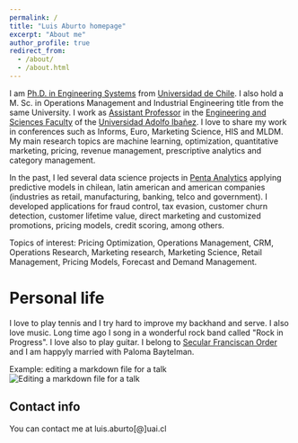 ```yaml
---
permalink: /
title: "Luis Aburto homepage"
excerpt: "About me"
author_profile: true
redirect_from: 
  - /about/
  - /about.html
---
```

I am [Ph.D. in Engineering Systems](https://www.dsiuchile.cl/) from [Universidad de Chile](https://www.uchile.cl/). I also hold a M. Sc. in Operations Management and Industrial Engineering title from the same University. I work as [Assistant Professor](https://ingenieria.uai.cl/profesor/luis-aburto/) in the [Engineering and Sciences Faculty](https://ingenieria.uai.cl/) of the [Universidad Adolfo Ibañez](https://www.uai.cl). I love to share my work in conferences such as Informs, Euro, Marketing Science, HIS and MLDM. My main research topics are machine learning, optimization, quantitative marketing, pricing, revenue management, prescriptive analytics and category management.

In the past, I led several data science projects in [Penta Analytics](https://www.analytics.cl) applying predictive models in chilean, latin american and american companies (industries as retail, manufacturing, banking, telco and government). I developed applications for fraud control, tax evasion, customer churn detection, customer lifetime value, direct marketing and customized promotions, pricing models, credit scoring, among others. 

Topics of interest: Pricing Optimization, Operations Management, CRM, Operations Research, Marketing research, Marketing Science, Retail Management, Pricing Models, Forecast and Demand Management.


Personal life
======
I love to play tennis and I try hard to improve my backhand and serve. I also love music. Long time ago I song in a wonderful rock band called "Rock in Progress". I love also to play guitar. I belong to [Secular Franciscan Order](https://ciofs.info/) and I am happyly married with Paloma Baytelman.


Example: editing a markdown file for a talk
![Editing a markdown file for a talk](/images/editing-talk.png)

Contact info
------
You can contact me at luis.aburto[@]uai.cl 
